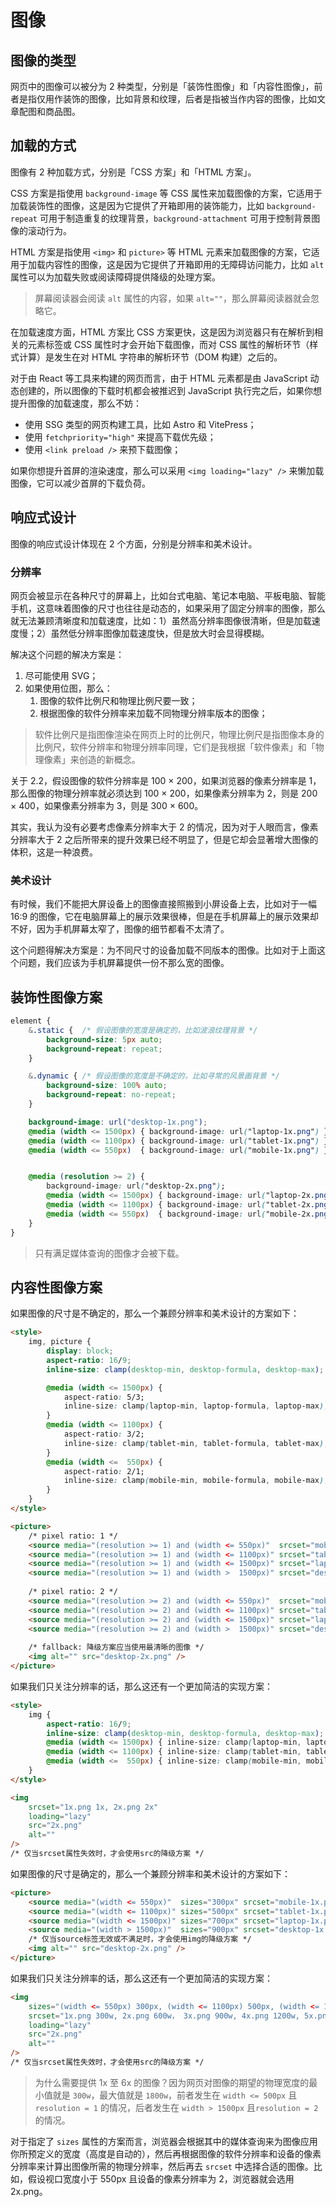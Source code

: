 # 图像

## 图像的类型

网页中的图像可以被分为 2 种类型，分别是「装饰性图像」和「内容性图像」，前者是指仅用作装饰的图像，比如背景和纹理，后者是指被当作内容的图像，比如文章配图和商品图。

## 加载的方式

图像有 2 种加载方式，分别是「CSS 方案」和「HTML 方案」。

CSS 方案是指使用 `background-image` 等 CSS 属性来加载图像的方案，它适用于加载装饰性的图像，这是因为它提供了开箱即用的装饰能力，比如 `background-repeat` 可用于制造重复的纹理背景，`background-attachment` 可用于控制背景图像的滚动行为。

HTML 方案是指使用 `<img>` 和 `picture>` 等 HTML 元素来加载图像的方案，它适用于加载内容性的图像，这是因为它提供了开箱即用的无障碍访问能力，比如 `alt` 属性可以为加载失败或阅读障碍提供降级的处理方案。

> 屏幕阅读器会阅读 `alt` 属性的内容，如果 `alt=""`，那么屏幕阅读器就会忽略它。

在加载速度方面，HTML 方案比 CSS 方案更快，这是因为浏览器只有在解析到相关的元素标签或 CSS 属性时才会开始下载图像，而对 CSS 属性的解析环节（样式计算）是发生在对 HTML 字符串的解析环节（DOM 构建）之后的。

对于由 React 等工具来构建的网页而言，由于 HTML 元素都是由 JavaScript 动态创建的，所以图像的下载时机都会被推迟到 JavaScript 执行完之后，如果你想提升图像的加载速度，那么不妨：

- 使用 SSG 类型的网页构建工具，比如 Astro 和 VitePress；
- 使用 `fetchpriority="high"` 来提高下载优先级；
- 使用 `<link preload />` 来预下载图像；

如果你想提升首屏的渲染速度，那么可以采用 `<img loading="lazy" />` 来懒加载图像，它可以减少首屏的下载负荷。

## 响应式设计

图像的响应式设计体现在 2 个方面，分别是分辨率和美术设计。

### 分辨率

网页会被显示在各种尺寸的屏幕上，比如台式电脑、笔记本电脑、平板电脑、智能手机，这意味着图像的尺寸也往往是动态的，如果采用了固定分辨率的图像，那么就无法兼顾清晰度和加载速度，比如：1）虽然高分辨率图像很清晰，但是加载速度慢；2）虽然低分辨率图像加载速度快，但是放大时会显得模糊。

解决这个问题的解决方案是：

1. 尽可能使用 SVG；
2. 如果使用位图，那么：
	1. 图像的软件比例尺和物理比例尺要一致；
	2. 根据图像的软件分辨率来加载不同物理分辨率版本的图像；

> 软件比例尺是指图像渲染在网页上时的比例尺，物理比例尺是指图像本身的比例尺，软件分辨率和物理分辨率同理，它们是我根据「软件像素」和「物理像素」来创造的新概念。

关于 2.2，假设图像的软件分辨率是 100 × 200，如果浏览器的像素分辨率是 1，那么图像的物理分辨率就必须达到 100 × 200，如果像素分辨率为 2，则是 200 × 400，如果像素分辨率为 3，则是 300 × 600。

其实，我认为没有必要考虑像素分辨率大于 2 的情况，因为对于人眼而言，像素分辨率大于 2 之后所带来的提升效果已经不明显了，但是它却会显著增大图像的体积，这是一种浪费。

### 美术设计

有时候，我们不能把大屏设备上的图像直接照搬到小屏设备上去，比如对于一幅 16:9 的图像，它在电脑屏幕上的展示效果很棒，但是在手机屏幕上的展示效果却不好，因为手机屏幕太窄了，图像的细节都看不太清了。

这个问题得解决方案是：为不同尺寸的设备加载不同版本的图像。比如对于上面这个问题，我们应该为手机屏幕提供一份不那么宽的图像。

## 装饰性图像方案

```css
element {
    &.static {  /* 假设图像的宽度是确定的，比如波浪纹理背景 */
		background-size: 5px auto;
    	background-repeat: repeat;
    }

    &.dynamic { /* 假设图像的宽度是不确定的，比如寻常的风景画背景 */
		background-size: 100% auto;
    	background-repeat: no-repeat;
    }

	background-image: url("desktop-1x.png");
    @media (width <= 1500px) { background-image: url("laptop-1x.png") }
    @media (width <= 1100px) { background-image: url("tablet-1x.png") }
    @media (width <= 550px)  { background-image: url("mobile-1x.png") }


	@media (resolution >= 2) {
		background-image: url("desktop-2x.png");
		@media (width <= 1500px) { background-image: url("laptop-2x.png") }
		@media (width <= 1100px) { background-image: url("tablet-2x.png") }
		@media (width <= 550px)  { background-image: url("mobile-2x.png") }
    }
}
```

> 只有满足媒体查询的图像才会被下载。

## 内容性图像方案

如果图像的尺寸是不确定的，那么一个兼顾分辨率和美术设计的方案如下：

```html
<style>
    img, picture {
        display: block;
        aspect-ratio: 16/9;
        inline-size: clamp(desktop-min, desktop-formula, desktop-max);

        @media (width <= 1500px) {
            aspect-ratio: 5/3;
            inline-size: clamp(laptop-min, laptop-formula, laptop-max);
        }
        @media (width <= 1100px) {
            aspect-ratio: 3/2;
        	inline-size: clamp(tablet-min, tablet-formula, tablet-max);
        }
        @media (width <=  550px) {
            aspect-ratio: 2/1;
        	inline-size: clamp(mobile-min, mobile-formula, mobile-max);
        }
    }
</style>

<picture>
    /* pixel ratio: 1 */
	<source media="(resolution >= 1) and (width <= 550px)"  srcset="mobile-1x.png"  />
    <source media="(resolution >= 1) and (width <= 1100px)" srcset="tablat-1x.png"  />
    <source media="(resolution >= 1) and (width <= 1500px)" srcset="laptop-1x.png"  />
    <source media="(resolution >= 1) and (width >  1500px)" srcset="desktop-1x.png" />
    
    /* pixel ratio: 2 */
    <source media="(resolution >= 2) and (width <= 550px)"  srcset="mobile-2x.png"  />
    <source media="(resolution >= 2) and (width <= 1100px)" srcset="tablat-2x.png"  />
    <source media="(resolution >= 2) and (width <= 1500px)" srcset="laptop-2x.png"  />
    <source media="(resolution >= 2) and (width >  1500px)" srcset="desktop-2x.png" />
    
    /* fallback: 降级方案应当使用最清晰的图像 */
    <img alt="" src="desktop-2x.png" />
</picture>
```

如果我们只关注分辨率的话，那么这还有一个更加简洁的实现方案：

```html
<style>
    img {
        aspect-ratio: 16/9;
        inline-size: clamp(desktop-min, desktop-formula, desktop-max);
        @media (width <= 1500px) { inline-size: clamp(laptop-min, laptop-formula, laptop-max) }
        @media (width <= 1100px) { inline-size: clamp(tablet-min, tablet-formula, tablet-max) }
        @media (width <=  550px) { inline-size: clamp(mobile-min, mobile-formula, mobile-max) }
    }
</style>

<img
	srcset="1x.png 1x, 2x.png 2x"
	loading="lazy"
	src="2x.png"
	alt=""
/>
/* 仅当srcset属性失效时，才会使用src的降级方案 */
```

如果图像的尺寸是确定的，那么一个兼顾分辨率和美术设计的方案如下：

```html
<picture>
	<source media="(width <= 550px)"  sizes="300px" srcset="mobile-1x.png 300w, mobile-2x.png 600w" />
    <source media="(width <= 1100px)" sizes="500px" srcset="tablet-1x.png 500w, tablet-2x.png 1000w" />
    <source media="(width <= 1500px)" sizes="700px" srcset="laptop-1x.png 700w, laptop-2x.png 1400w" />
    <source media="(width > 1500px)"  sizes="900px" srcset="desktop-1x.png 900w, desktop-2x.png 1800w" />
    /* 仅当source标签无效或不满足时，才会使用img的降级方案 */
    <img alt="" src="desktop-2x.png" />
</picture>
```

如果我们只关注分辨率的话，那么这还有一个更加简洁的实现方案：

```html
<img
	sizes="(width <= 550px) 300px, (width <= 1100px) 500px, (width <= 1500px) 700px, 900px"
	srcset="1x.png 300w, 2x.png 600w， 3x.png 900w, 4x.png 1200w, 5x.png 1500w, 6x.png 1800w"
	loading="lazy"
	src="2x.png"
	alt=""
/>
/* 仅当srcset属性失效时，才会使用src的降级方案 */
```

> 为什么需要提供 1x 至 6x 的图像？因为网页对图像的期望的物理宽度的最小值就是 `300w`，最大值就是 `1800w`，前者发生在 `width <= 500px` 且 `resolution = 1` 的情况，后者发生在 `width > 1500px` 且`resolution = 2` 的情况。

对于指定了 `sizes` 属性的方案而言，浏览器会根据其中的媒体查询来为图像应用你所预定义的宽度（高度是自动的），然后再根据图像的软件分辨率和设备的像素分辨率来计算出图像所需的物理分辨率，然后再去 `srcset` 中选择合适的图像。比如，假设视口宽度小于 550px 且设备的像素分辨率为 2，浏览器就会选用 2x.png。